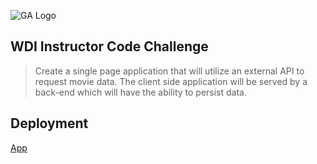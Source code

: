 ![GA Logo](https://raw.github.com/generalassembly/ga-ruby-on-rails-for-devs/master/images/ga.png)

## WDI Instructor Code Challenge

> Create a single page application that will utilize an external API to request movie data. The client side application will be served by a back-end which will have the ability to persist data.

## Deployment

[App](https://instructor-test.herokuapp.com/)
